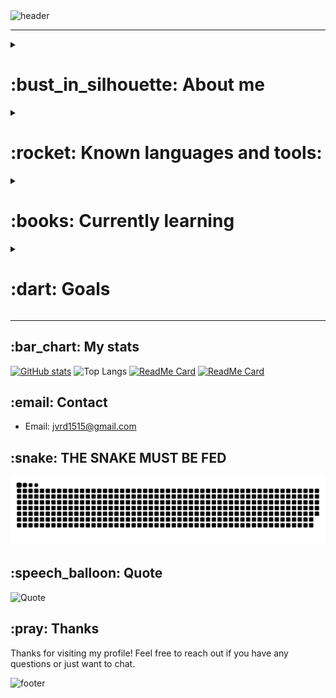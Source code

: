 <img src="https://capsule-render.vercel.app/api?type=waving&height=150&color=gradient&text=Welcome%20👋&section=header&reversal=false&textBg=false&fontColor=ffff&fontAlignY=30" alt="header"/>

---

<details closed>
<summary><h1> :bust_in_silhouette: About me </h1></summary>

<p>
My name is Joao Victor, i'm 17 years old and i'm from Brazil.

- I like to play some games like Minecraft, Terraria, Factorio, Project Zomboid, Hollow Knight, Garry's Mod, and much more.
- My favorite programming language is JS
- My main OS is Linux
  > Specifically Arch Linux ❤️
  </p>
  </details>

<details closed>
<summary><h1> :rocket: Known languages and tools: </h1></summary>

<p>
Languages and tool that i can use
    
- <img src="https://github.com/devicons/devicon/blob/master/icons/javascript/javascript-original.svg" title="Javascript" alt="Javascript" width="30" height="30"/>&nbsp;
- <img src="https://github.com/devicons/devicon/blob/master/icons/html5/html5-original.svg" title="HTML" alt="HTML" width="30" height="30"/>&nbsp;
- <img src="https://github.com/devicons/devicon/blob/master/icons/css3/css3-original.svg" title="CSS" alt="CSS" width="30" height="30"/>&nbsp;
</p>

</details>

<details closed>
<summary><h1>:books: Currently learning</h1></summary>
<p>
Some languages im learning
    
- <img src="https://cdn.jsdelivr.net/gh/devicons/devicon@latest/icons/typescript/typescript-original.svg" width="30"/>
- <img src="https://cdn.jsdelivr.net/gh/devicons/devicon@latest/icons/react/react-original.svg" width="30"/>
- <img src="https://cdn.jsdelivr.net/gh/devicons/devicon@latest/icons/nextjs/nextjs-original.svg" width="30"/>
</p>
</details>
<details closed>
  <summary><h1> :dart: Goals </h1></summary>

  <p>
  My goals as a coder
    
- Learn the most i can possibly learn
- Become an Senior Dev
- Work at a big tech company
  > Or found my own
  </p>
</details>

---

<h2>:bar_chart: My stats</h2>

[![GitHub stats](https://github-readme-stats.vercel.app/api?username=JoaoVictorCoder&show_icons=true&theme=dark&hide=prs)](https://github.com/JoaoVictorCoder/JoaoVictorCoder)
![Top Langs](https://github-readme-stats.vercel.app/api/top-langs/?username=JoaoVictorCoder&layout=compact&theme=dark)
[![ReadMe Card](https://github-readme-stats.vercel.app/api/pin/?username=joaovictorcoder&repo=bmiCalculator)](https://github.com/JoaoVictorCoder/bmiCalculator)
[![ReadMe Card](https://github-readme-stats.vercel.app/api/pin/?username=joaovictorcoder&repo=minecraftFanWebsite)](https://github.com/joaoVictorCoder/minecraftFanWebsite)
<h2> :email: Contact </h2>
<p>
  
- Email: [jvrd1515@gmail.com](mailto:jvrd1515@gmail.com)
</p>

<h2>:snake: THE SNAKE MUST BE FED</h2>

![Snake](https://raw.githubusercontent.com/JoaoVictorCoder/JoaoVictorCoder/output/github-contribution-grid-snake-dark.svg)

<h2>:speech_balloon: Quote</h2>

![Quote](https://github-readme-quotes-bay.vercel.app/quote?theme=dark&animation=default&layout=default&font=default&quoteType=random&bgColor=black&borderColor=white)

<h2>:pray: Thanks</h2>
<p>
Thanks for visiting my profile! Feel free to reach out if you have any questions or just want to chat.
</p>

<img src="https://capsule-render.vercel.app/api?type=waving&height=100&color=gradient&section=footer" alt="footer"/>
